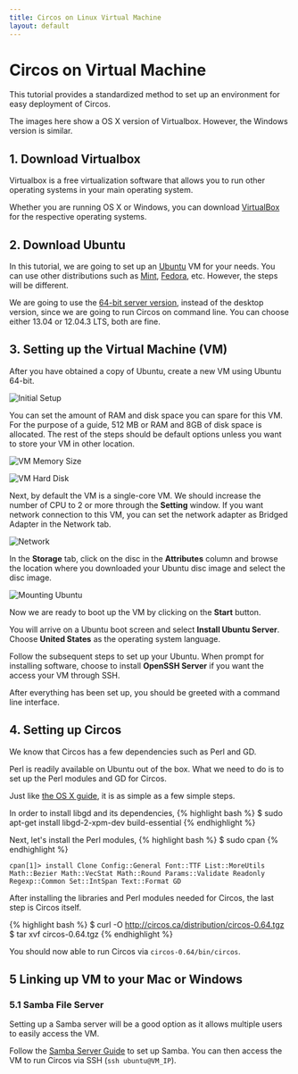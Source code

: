 ```yaml
---
title: Circos on Linux Virtual Machine
layout: default
---
```


# Circos on Virtual Machine

This tutorial provides a standardized method to set up an environment for easy deployment of Circos. 

The images here show a OS X version of Virtualbox. However, the Windows version is similar.

## 1. Download Virtualbox

Virtualbox is a free virtualization software that allows you to run other operating systems in your main operating system.

Whether you are running OS X or Windows, you can download [VirtualBox](https://www.virtualbox.org/wiki/Downloads) for the respective operating systems. 

## 2. Download Ubuntu

In this tutorial, we are going to set up an [Ubuntu](http://www.ubuntu.com) VM for your needs. You can use other distributions such as [Mint](http://www.linuxmint.com), [Fedora](http://fedoraproject.org), etc. However, the steps will be different.

We are going to use the [64-bit server version](http://www.ubuntu.com/download/server), instead of the desktop version, since we are going to run Circos on command line. You can choose either 13.04 or 12.04.3 LTS, both are fine.

## 3. Setting up the Virtual Machine (VM)

After you have obtained a copy of Ubuntu, create a new VM using Ubuntu 64-bit.

![Initial Setup](/img/vm-2.png)

You can set the amount of RAM and disk space you can spare for this VM. For the purpose of a guide, 512 MB or RAM and 8GB of disk space is allocated. The rest of the steps should be default options unless you want to store your VM in other location.

![VM Memory Size](/img/vm-1.png) 

![VM Hard Disk](/img/vm-3.png)

Next, by default the VM is a single-core VM. We should increase the number of CPU to 2 or more through the **Setting** window. If you want network connection to this VM, you can set the network adapter as Bridged Adapter in the Network tab.

![Network](/img/vm-4.png)

In the **Storage** tab, click on the disc in the **Attributes** column and browse the location where you downloaded your Ubuntu disc image and select the disc image.

![Mounting Ubuntu](/img/vm-5.png)

Now we are ready to boot up the VM by clicking on the **Start** button. 

You will arrive on a Ubuntu boot screen and select **Install Ubuntu Server**. Choose **United States** as the operating system language.

Follow the subsequent steps to set up your Ubuntu. When prompt for installing software, choose to install **OpenSSH Server** if you want the access your VM through SSH.

After everything has been set up, you should be greeted with a command line interface. 

## 4. Setting up Circos

We know that Circos has a few dependencies such as Perl and GD.

Perl is readily available on Ubuntu out of the box. What we need to do is to set up the Perl modules and GD for Circos.

Just like [the OS X guide](/os-x-installation-guide), it is as simple as a few simple steps. 

In order to install libgd and its dependencies,
{% highlight bash %}
$ sudo apt-get install libgd-2-xpm-dev build-essential
{% endhighlight %}

Next, let's install the Perl modules,
{% highlight bash %}
$ sudo cpan
{% endhighlight %}

`cpan[1]> install Clone Config::General Font::TTF List::MoreUtils Math::Bezier Math::VecStat Math::Round Params::Validate Readonly Regexp::Common Set::IntSpan Text::Format GD`

After installing the libraries and Perl modules needed for Circos, the last step is Circos itself.

{% highlight bash %}
$ curl -O http://circos.ca/distribution/circos-0.64.tgz
$ tar xvf circos-0.64.tgz
{% endhighlight %}

You should now able to run Circos via `circos-0.64/bin/circos`.

## 5 Linking up VM to your Mac or Windows

### 5.1 Samba File Server
Setting up a Samba server will be a good option as it allows multiple users to easily access the VM.

Follow the [Samba Server Guide](https://help.ubuntu.com/community/Samba/SambaServerGuide) to set up Samba. You can then access the VM to run Circos via SSH (`ssh ubuntu@VM_IP`).